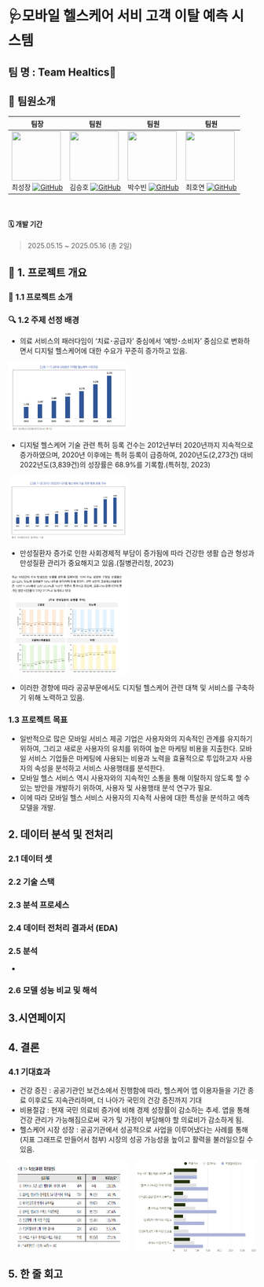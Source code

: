 # 🩺모바일 헬스케어 서비 고객 이탈 예측 시스템
## 팀 명 : Team Healtics💊
## 👥 팀원소개
| 팀장 | 팀원 | 팀원 | 팀원 |
|------|------|------|------|
| <img src="./image/지우.webp" width="100" height="100"> <br> 최성장 [![GitHub](https://img.shields.io/badge/GitHub-181717?style=flat-square&logo=github&logoColor=white)](https://github.com/GrowingChoi) | <img src="./image/고라.png" width="100" height="100"> <br> 김승호 [![GitHub](https://img.shields.io/badge/GitHub-181717?style=flat-square&logo=github&logoColor=white)](https://github.com/qqqppma) | <img src="./image/알통.png" width="100" height="100"> <br> 박수빈 [![GitHub](https://img.shields.io/badge/GitHub-181717?style=flat-square&logo=github&logoColor=white)](https://github.com/subin0821) | <img src="./image/푸린.png" width="100" height="100"> <br> 최호연 [![GitHub](https://img.shields.io/badge/GitHub-181717?style=flat-square&logo=github&logoColor=white)](https://github.com/oowwixxj819) | 
</div>

<br/>

#### 🗓️ 개발 기간
> 2025.05.15 ~ 2025.05.16 (총 2일)

## 📌 1. 프로젝트 개요
### 💁 1.1 프로젝트 소개

### 🔍️ 1.2 주제 선정 배경
- 의료 서비스의 패러다임이 ‘치료･공급자’ 중심에서 ‘예방･소비자’ 중심으로 변화하면서 디지털
헬스케어에 대한 수요가 꾸준히 증가하고 있음.

<img src="./images/헬스케어시장규모.png" width="48%" />

- 디지털 헬스케어 기술 관련 특허 등록 건수는 2012년부터 2020년까지 지속적으로 증가하였으며, 2020년 이후에는 특허 등록이 급증하여, 2020년도(2,273건) 대비 2022년도(3,839건)의 성장률은 68.9%를 기록함.(특허청, 2023)
  
<img src="./images/헬스케어 관련 특허등록 건수.png" width="48%" />

- 만성질환자 증가로 인한 사회경제적 부담이 증가됨에 따라 건강한 생활 습관 형성과 만성질환 관리가 중요해지고 있음.(질병관리청, 2023)

<img src="./images/만성질환  유병률 추이.png" width="48%" />

- 이러한 경향에 따라 공공부문에서도 디지털 헬스케어 관련 대책 및 서비스를 구축하기 위해 노력하고 있음.



### 1.3 프로젝트 목표
- 일반적으로 많은 모바일 서비스 제공 기업은 사용자와의 지속적인 관계를 유지하기 위하여, 그리고 새로운 사용자의 유치를 위하여 높은 마케팅 비용을 지출한다. 모바일 서비스 기업들은 마케팅에 사용되는 비용과 노력을 효율적으로 투입하고자 사용자의 속성을 분석하고 서비스 사용행태를 분석한다.
- 모바일 헬스 서비스 역시 사용자와의 지속적인 소통을 통해 이탈하지 않도록 할 수 있는 방안을 개발하기 위하여, 사용자 및 사용행태 분석 연구가 필요.
- 이에 따라 모바일 헬스 서비스 사용자의 지속적 사용에 대한 특성을 분석하고 예측 모델을 개발.

## 2. 데이터 분석 및 전처리
### 2.1 데이터 셋

### 2.2 기술 스택

### 2.3 분석 프로세스

  
### 2.4 데이터 전처리 결과서 (EDA)

### 2.5 분석

- 
### 2.6 모델 성능 비교 및 해석


## 3.시연페이지 


## 4. 결론
### 4.1 기대효과
- 건강 증진 : 공공기관인 보건소에서 진행함에 따라, 헬스케어 앱 이용자들을 기간 종료 이후로도 지속관리하며,
  더 나아가 국민의 건강 증진까지 기대
- 비용절감 : 현재 국민 의료비 증가에 비해 경제 성장률이 감소하는 추세. 앱을 통해 건강 관리가 가능해짐으로써
  국가 및 가정이 부담해야 할 의료비가 감소하게 됨.
- 헬스케어 시장 성장 : 공공기관에서 성공적으로 사업을 이루어냈다는 사례를 통해(지표 그래프로 만들어서 첨부)
  시장의 성공 가능성을 높이고 활력을 불러일으킬 수 있음.
<div style="display: flex; justify-content: space-between;">
    <img src="./images/목표달성률.png" width="48%" />
    <img src="./images/목표달성률 시각화.png" width="48%" />
</div>

## 5. 한 줄 회고
